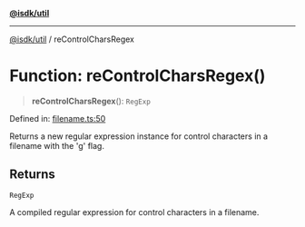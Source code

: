 [**@isdk/util**](../README.md)

***

[@isdk/util](../globals.md) / reControlCharsRegex

# Function: reControlCharsRegex()

> **reControlCharsRegex**(): `RegExp`

Defined in: [filename.ts:50](https://github.com/isdk/util.js/blob/e52ad0627fc33dea09d8db6ef431d619770364c0/src/filename.ts#L50)

Returns a new regular expression instance for control characters in a filename with the 'g' flag.

## Returns

`RegExp`

A compiled regular expression for control characters in a filename.
